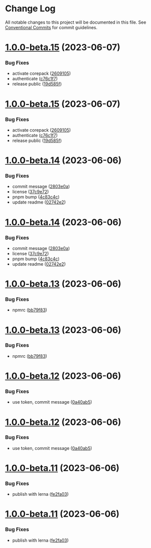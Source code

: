 # Change Log

All notable changes to this project will be documented in this file.
See [Conventional Commits](https://conventionalcommits.org) for commit guidelines.

# [1.0.0-beta.15](https://github.com/shopware/developer-documentation-vitepress/compare/v1.0.0-beta.14...v1.0.0-beta.15) (2023-06-07)

### Bug Fixes

- activate corepack ([2609105](https://github.com/shopware/developer-documentation-vitepress/commit/2609105f2cf468da79eeaac270895459f250ea65))
- authenticate ([c76c1f7](https://github.com/shopware/developer-documentation-vitepress/commit/c76c1f7206b2d30462853389b31a0370db3cb2f5))
- release public ([19d585f](https://github.com/shopware/developer-documentation-vitepress/commit/19d585f04dd7280c6fd0a29cedae2c651184298c))

# [1.0.0-beta.15](https://github.com/shopware/developer-documentation-vitepress/compare/v1.0.0-beta.14...v1.0.0-beta.15) (2023-06-07)

### Bug Fixes

- activate corepack ([2609105](https://github.com/shopware/developer-documentation-vitepress/commit/2609105f2cf468da79eeaac270895459f250ea65))
- authenticate ([c76c1f7](https://github.com/shopware/developer-documentation-vitepress/commit/c76c1f7206b2d30462853389b31a0370db3cb2f5))
- release public ([19d585f](https://github.com/shopware/developer-documentation-vitepress/commit/19d585f04dd7280c6fd0a29cedae2c651184298c))

# [1.0.0-beta.14](https://github.com/shopware/developer-documentation-vitepress/compare/v1.0.0-beta.13...v1.0.0-beta.14) (2023-06-06)

### Bug Fixes

- commit message ([2803e0a](https://github.com/shopware/developer-documentation-vitepress/commit/2803e0a363b67cca6b0bc9f13a4636bdbbf19bfd))
- license ([37c9e72](https://github.com/shopware/developer-documentation-vitepress/commit/37c9e723a7a1dcc7a3d03cf4b6806a612a890901))
- pnpm bump ([4c83c4c](https://github.com/shopware/developer-documentation-vitepress/commit/4c83c4c60f6353a2e0fd5faa6664132ba15d9af0))
- update readme ([02742e2](https://github.com/shopware/developer-documentation-vitepress/commit/02742e2362099d0c7a2d540a6d79eddf4b42fa27))

# [1.0.0-beta.14](https://github.com/shopware/developer-documentation-vitepress/compare/v1.0.0-beta.13...v1.0.0-beta.14) (2023-06-06)

### Bug Fixes

- commit message ([2803e0a](https://github.com/shopware/developer-documentation-vitepress/commit/2803e0a363b67cca6b0bc9f13a4636bdbbf19bfd))
- license ([37c9e72](https://github.com/shopware/developer-documentation-vitepress/commit/37c9e723a7a1dcc7a3d03cf4b6806a612a890901))
- pnpm bump ([4c83c4c](https://github.com/shopware/developer-documentation-vitepress/commit/4c83c4c60f6353a2e0fd5faa6664132ba15d9af0))
- update readme ([02742e2](https://github.com/shopware/developer-documentation-vitepress/commit/02742e2362099d0c7a2d540a6d79eddf4b42fa27))

# [1.0.0-beta.13](https://github.com/shopware/developer-documentation-vitepress/compare/v1.0.0-beta.12...v1.0.0-beta.13) (2023-06-06)

### Bug Fixes

- npmrc ([bb79f83](https://github.com/shopware/developer-documentation-vitepress/commit/bb79f83bbe15de9b672d1e25a6c1a34495f73812))

# [1.0.0-beta.13](https://github.com/shopware/developer-documentation-vitepress/compare/v1.0.0-beta.12...v1.0.0-beta.13) (2023-06-06)

### Bug Fixes

- npmrc ([bb79f83](https://github.com/shopware/developer-documentation-vitepress/commit/bb79f83bbe15de9b672d1e25a6c1a34495f73812))

# [1.0.0-beta.12](https://github.com/shopware/developer-documentation-vitepress/compare/v1.0.0-beta.11...v1.0.0-beta.12) (2023-06-06)

### Bug Fixes

- use token, commit message ([0a40ab5](https://github.com/shopware/developer-documentation-vitepress/commit/0a40ab5e64d5eeb7daf229c44b88136fa2dd9b02))

# [1.0.0-beta.12](https://github.com/shopware/developer-documentation-vitepress/compare/v1.0.0-beta.11...v1.0.0-beta.12) (2023-06-06)

### Bug Fixes

- use token, commit message ([0a40ab5](https://github.com/shopware/developer-documentation-vitepress/commit/0a40ab5e64d5eeb7daf229c44b88136fa2dd9b02))

# [1.0.0-beta.11](https://github.com/shopware/developer-documentation-vitepress/compare/v1.0.0-alpha.11...v1.0.0-beta.11) (2023-06-06)

### Bug Fixes

- publish with lerna ([fe2fa03](https://github.com/shopware/developer-documentation-vitepress/commit/fe2fa034d6cbcb06d971b0eecdf0d6ef1240db19))

# [1.0.0-beta.11](https://github.com/shopware/developer-documentation-vitepress/compare/v1.0.0-alpha.11...v1.0.0-beta.11) (2023-06-06)

### Bug Fixes

- publish with lerna ([fe2fa03](https://github.com/shopware/developer-documentation-vitepress/commit/fe2fa034d6cbcb06d971b0eecdf0d6ef1240db19))
